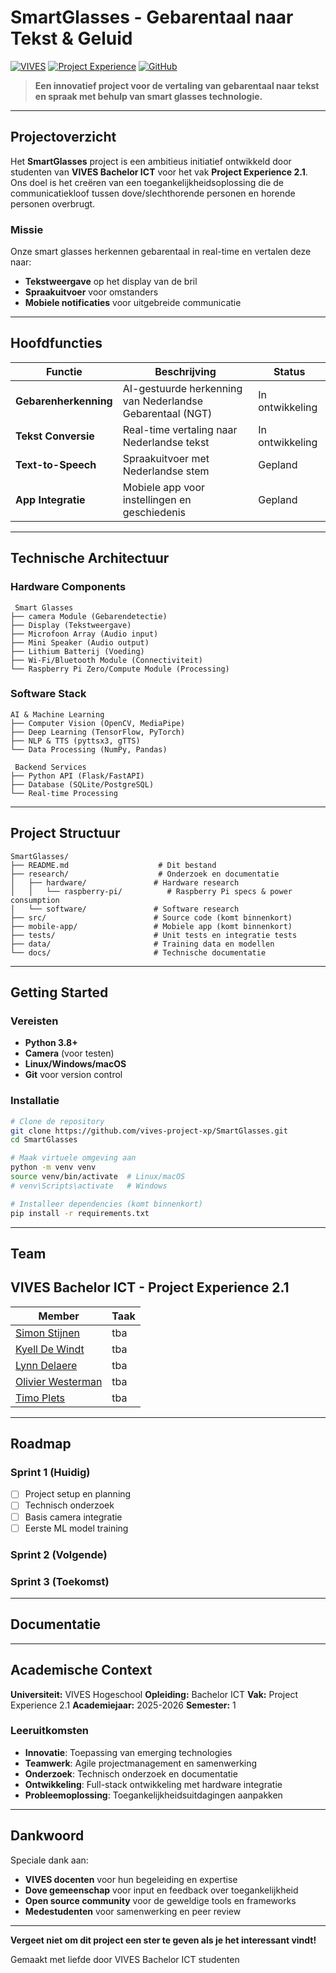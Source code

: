 # SmartGlasses - Gebarentaal naar Tekst & Geluid

[![VIVES](https://img.shields.io/badge/VIVES-Bachelor_ICT-blue?style=flat)](https://www.vives.be)
[![Project Experience](https://img.shields.io/badge/Project_Experience-2.1-green?style=flat)](https://github.com/vives-project-xp)
[![GitHub](https://img.shields.io/github/stars/vives-project-xp/SmartGlasses?style=social)](https://github.com/vives-project-xp/SmartGlasses)

> **Een innovatief project voor de vertaling van gebarentaal naar tekst en spraak met behulp van smart glasses technologie.**

---

## Projectoverzicht

Het **SmartGlasses** project is een ambitieus initiatief ontwikkeld door studenten van **VIVES Bachelor ICT** voor het vak **Project Experience 2.1**. Ons doel is het creëren van een toegankelijkheidsoplossing die de communicatiekloof tussen dove/slechthorende personen en horende personen overbrugt.

### Missie

Onze smart glasses herkennen gebarentaal in real-time en vertalen deze naar:

- **Tekstweergave** op het display van de bril
- **Spraakuitvoer** voor omstanders
- **Mobiele notificaties** voor uitgebreide communicatie

---

## Hoofdfuncties

| Functie                     | Beschrijving                                              | Status          |
| --------------------------- | --------------------------------------------------------- | --------------- |
| **Gebarenherkenning** | AI-gestuurde herkenning van Nederlandse Gebarentaal (NGT) | In ontwikkeling |
| **Tekst Conversie**   | Real-time vertaling naar Nederlandse tekst                | In ontwikkeling |
| **Text-to-Speech**    | Spraakuitvoer met Nederlandse stem                        | Gepland         |
| **App Integratie**    | Mobiele app voor instellingen en geschiedenis             | Gepland         |

---

## Technische Architectuur

### Hardware Components

```text
 Smart Glasses
├── camera Module (Gebarendetectie)
├── Display (Tekstweergave)  
├── Microfoon Array (Audio input)
├── Mini Speaker (Audio output)
├── Lithium Batterij (Voeding)
├── Wi-Fi/Bluetooth Module (Connectiviteit)
└── Raspberry Pi Zero/Compute Module (Processing)
```

### Software Stack

```text
AI & Machine Learning
├── Computer Vision (OpenCV, MediaPipe)
├── Deep Learning (TensorFlow, PyTorch)
├── NLP & TTS (pyttsx3, gTTS)
└── Data Processing (NumPy, Pandas)

 Backend Services
├── Python API (Flask/FastAPI)
├── Database (SQLite/PostgreSQL)
└── Real-time Processing
```

---

## Project Structuur

```text
SmartGlasses/
├── README.md                    # Dit bestand
├── research/                    # Onderzoek en documentatie
│   ├── hardware/               # Hardware research
│   │   └── raspberry-pi/          # Raspberry Pi specs & power consumption
│   └── software/               # Software research
├── src/                        # Source code (komt binnenkort)
├── mobile-app/                 # Mobiele app (komt binnenkort)
├── tests/                      # Unit tests en integratie tests
├── data/                       # Training data en modellen
└── docs/                       # Technische documentatie
```

---

## Getting Started

### Vereisten

- **Python 3.8+**
- **Camera** (voor testen)
- **Linux/Windows/macOS**
- **Git** voor version control

### Installatie

```bash
# Clone de repository
git clone https://github.com/vives-project-xp/SmartGlasses.git
cd SmartGlasses

# Maak virtuele omgeving aan
python -m venv venv
source venv/bin/activate  # Linux/macOS
# venv\Scripts\activate   # Windows

# Installeer dependencies (komt binnenkort)
pip install -r requirements.txt
```

---

## Team

## VIVES Bachelor ICT - Project Experience 2.1

| Member                                                | Taak |
| ----------------------------------------------------- | ---- |
| [Simon Stijnen](https://github.com/SimonStnn)            | tba  |
| [Kyell De Windt](https://github.com/kyell182)            | tba  |
| [Lynn Delaere](https://github.com/LynnDelaere)           | tba  |
| [Olivier Westerman](https://github.com/OlivierWesterman) | tba  |
| [Timo Plets](https://github.com/TimoPlets)               | tba  |

---

## Roadmap

### Sprint 1 (Huidig)

- [ ] Project setup en planning
- [ ] Technisch onderzoek
- [ ] Basis camera integratie
- [ ] Eerste ML model training

### Sprint 2 (Volgende)

### Sprint 3 (Toekomst)

---

## Documentatie

---

## Academische Context

**Universiteit:** VIVES Hogeschool
**Opleiding:** Bachelor ICT
**Vak:** Project Experience 2.1
**Academiejaar:** 2025-2026
**Semester:** 1

### Leeruitkomsten

- **Innovatie**: Toepassing van emerging technologies
- **Teamwerk**: Agile projectmanagement en samenwerking
- **Onderzoek**: Technisch onderzoek en documentatie
- **Ontwikkeling**: Full-stack ontwikkeling met hardware integratie
- **Probleemoplossing**: Toegankelijkheidsuitdagingen aanpakken

---

## Dankwoord

Speciale dank aan:

- **VIVES docenten** voor hun begeleiding en expertise
- **Dove gemeenschap** voor input en feedback over toegankelijkheid
- **Open source community** voor de geweldige tools en frameworks
- **Medestudenten** voor samenwerking en peer review

---

**Vergeet niet om dit project een ster te geven als je het interessant vindt!**

Gemaakt met liefde door VIVES Bachelor ICT studenten
